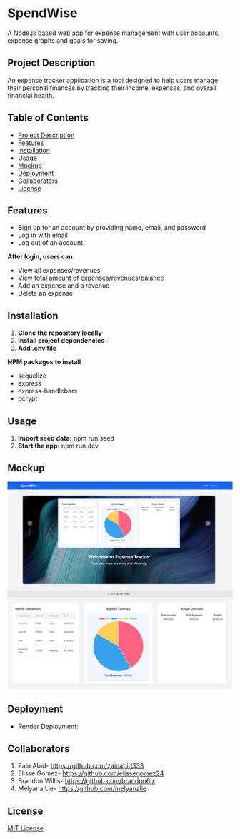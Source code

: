 # SpendWise

A Node.js based web app for expense management with user accounts, expense graphs and goals for saving.

## Project Description

An expense tracker application is a tool designed to help users manage their personal finances by tracking their income, expenses, and overall financial health.

## Table of Contents

- [Project Description](#project-description)
- [Features](#features)
- [Installation](#installation)
- [Usage](#usage)
- [Mockup](#mockup)
- [Deployment](#deployment)
- [Collaborators](#collaborators)
- [License](#license)

## Features

- Sign up for an account by providing name, email, and password
- Log in with email
- Log out of an account

**After login, users can:**

- View all expenses/revenues
- View total amount of expenses/revenues/balance
- Add an expense and a revenue
- Delete an expense 

## Installation

1. **Clone the repository locally**
2. **Install project dependencies**
3. **Add .env file**

**NPM packages to install**

- sequelize
- express
- express-handlebars
- bcrypt

## Usage

1. **Import seed data:** npm run seed
2. **Start the app:** npm run dev

## Mockup

![public/images/landingpage.png](public/images/landingpage.png)
![public/images/carousel1.png ](public/images/carousel1.png)

## Deployment

- Render Deployment:

## Collaborators

1. Zain Abid- https://github.com/zainabid333
2. Elisse Gomez- https://github.com/elissegomez24
3. Brandon Willis- https://github.com/brandon6ix
4. Melyana Lie- https://github.com/melyanalie

## License

[MIT License ](LICENSE)
